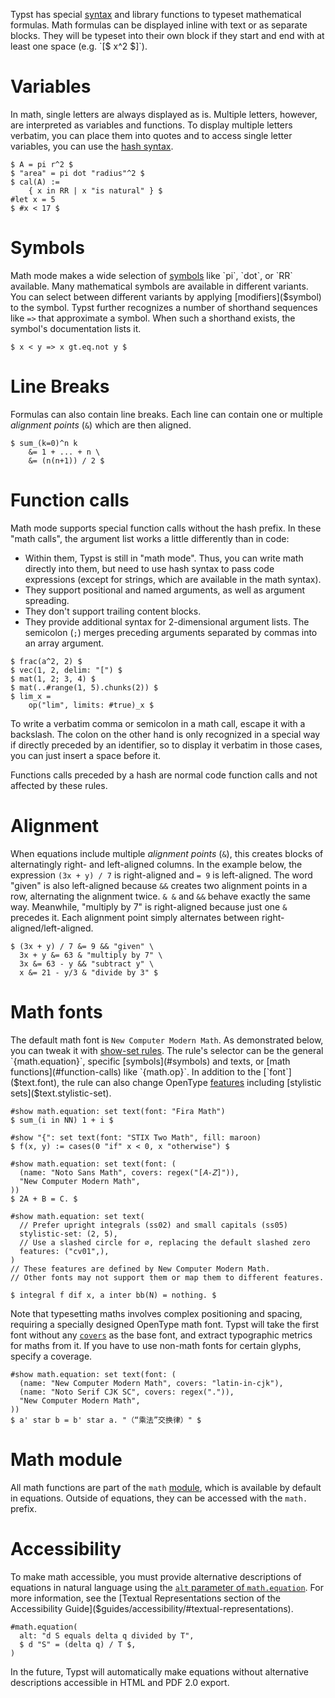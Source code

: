 Typst has special [syntax]($syntax/#math) and library functions to typeset
mathematical formulas. Math formulas can be displayed inline with text or as
separate blocks. They will be typeset into their own block if they start and end
with at least one space (e.g. `[$ x^2 $]`).

# Variables
In math, single letters are always displayed as is. Multiple letters, however,
are interpreted as variables and functions. To display multiple letters
verbatim, you can place them into quotes and to access single letter variables,
you can use the [hash syntax]($scripting/#expressions).

```example
$ A = pi r^2 $
$ "area" = pi dot "radius"^2 $
$ cal(A) :=
    { x in RR | x "is natural" } $
#let x = 5
$ #x < 17 $
```

# Symbols
Math mode makes a wide selection of [symbols]($category/symbols/sym) like `pi`,
`dot`, or `RR` available. Many mathematical symbols are available in different
variants. You can select between different variants by applying
[modifiers]($symbol) to the symbol. Typst further recognizes a number of
shorthand sequences like `=>` that approximate a symbol. When such a shorthand
exists, the symbol's documentation lists it.

```example
$ x < y => x gt.eq.not y $
```

# Line Breaks
Formulas can also contain line breaks. Each line can contain one or multiple
_alignment points_ (`&`) which are then aligned.

```example
$ sum_(k=0)^n k
    &= 1 + ... + n \
    &= (n(n+1)) / 2 $
```

# Function calls
Math mode supports special function calls without the hash prefix. In these
"math calls", the argument list works a little differently than in code:

- Within them, Typst is still in "math mode". Thus, you can write math directly
  into them, but need to use hash syntax to pass code expressions (except for
  strings, which are available in the math syntax).
- They support positional and named arguments, as well as argument spreading.
- They don't support trailing content blocks.
- They provide additional syntax for 2-dimensional argument lists. The semicolon
  (`;`) merges preceding arguments separated by commas into an array argument.

```example
$ frac(a^2, 2) $
$ vec(1, 2, delim: "[") $
$ mat(1, 2; 3, 4) $
$ mat(..#range(1, 5).chunks(2)) $
$ lim_x =
    op("lim", limits: #true)_x $
```

To write a verbatim comma or semicolon in a math call, escape it with a
backslash. The colon on the other hand is only recognized in a special way if
directly preceded by an identifier, so to display it verbatim in those cases,
you can just insert a space before it.

Functions calls preceded by a hash are normal code function calls and not
affected by these rules.

# Alignment
When equations include multiple _alignment points_ (`&`), this creates blocks of
alternatingly right- and left-aligned columns. In the example below, the
expression `(3x + y) / 7` is right-aligned and `= 9` is left-aligned. The word
"given" is also left-aligned because `&&` creates two alignment points in a row,
alternating the alignment twice. `& &` and `&&` behave exactly the same way.
Meanwhile, "multiply by 7" is right-aligned because just one `&` precedes it.
Each alignment point simply alternates between right-aligned/left-aligned.

```example
$ (3x + y) / 7 &= 9 && "given" \
  3x + y &= 63 & "multiply by 7" \
  3x &= 63 - y && "subtract y" \
  x &= 21 - y/3 & "divide by 3" $
```

# Math fonts
The default math font is `New Computer Modern Math`. As demonstrated below, you
can tweak it with [show-set rules]($styling/#show-rules). The rule's selector
can be the general `{math.equation}`, specific [symbols](#symbols) and texts, or
[math functions](#function-calls) like `{math.op}`. In addition to the
[`font`]($text.font), the rule can also change OpenType [features]($text.features)
including [stylistic sets]($text.stylistic-set).

```example:"Change the overall math font"
#show math.equation: set text(font: "Fira Math")
$ sum_(i in NN) 1 + i $
```

```example:"Change the font for a specific character"
#show "{": set text(font: "STIX Two Math", fill: maroon)
$ f(x, y) := cases(0 "if" x < 0, x "otherwise") $
```

```example:"Change the font for a range of characters"
#show math.equation: set text(font: (
  (name: "Noto Sans Math", covers: regex("[𝐴-𝑍]")),
  "New Computer Modern Math",
))
$ 2A + B = C. $
```

```example:"Configure OpenType features"
#show math.equation: set text(
  // Prefer upright integrals (ss02) and small capitals (ss05)
  stylistic-set: (2, 5),
  // Use a slashed circle for ∅, replacing the default slashed zero
  features: ("cv01",),
)
// These features are defined by New Computer Modern Math.
// Other fonts may not support them or map them to different features.

$ integral f dif x, a inter bb(N) = nothing. $
```

Note that typesetting maths involves complex positioning and spacing, requiring
a specially designed OpenType math font. Typst will take the first font without
any [`covers`]($text.font) as the base font, and extract typographic metrics for
maths from it. If you have to use non-math fonts for certain glyphs, specify a
coverage.

```example
#show math.equation: set text(font: (
  (name: "New Computer Modern Math", covers: "latin-in-cjk"),
  (name: "Noto Serif CJK SC", covers: regex(".")),
  "New Computer Modern Math",
))
$ a' star b = b' star a. "（“乘法”交换律）" $
```

# Math module
All math functions are part of the `math` [module]($scripting/#modules), which
is available by default in equations. Outside of equations, they can be accessed
with the `math.` prefix.

# Accessibility
To make math accessible, you must provide alternative descriptions of equations
in natural language using the [`alt` parameter of
`math.equation`]($math.equation.alt). For more information, see the [Textual
Representations section of the Accessibility
Guide]($guides/accessibility/#textual-representations).

```example
#math.equation(
  alt: "d S equals delta q divided by T",
  $ d "S" = (delta q) / T $,
)
```

In the future, Typst will automatically make equations without alternative
descriptions accessible in HTML and PDF 2.0 export.
